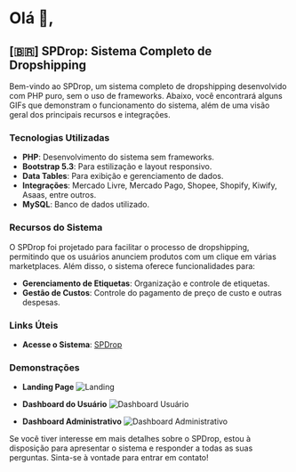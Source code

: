 # Olá 👋,

## [🇧🇷] SPDrop: Sistema Completo de Dropshipping

Bem-vindo ao SPDrop, um sistema completo de dropshipping desenvolvido com PHP puro, sem o uso de frameworks. Abaixo, você encontrará alguns GIFs que demonstram o funcionamento do sistema, além de uma visão geral dos principais recursos e integrações.

### Tecnologias Utilizadas

- **PHP**: Desenvolvimento do sistema sem frameworks.
- **Bootstrap 5.3**: Para estilização e layout responsivo.
- **Data Tables**: Para exibição e gerenciamento de dados.
- **Integrações**: Mercado Livre, Mercado Pago, Shopee, Shopify, Kiwify, Asaas, entre outros.
- **MySQL**: Banco de dados utilizado.

### Recursos do Sistema

O SPDrop foi projetado para facilitar o processo de dropshipping, permitindo que os usuários anunciem produtos com um clique em várias marketplaces. Além disso, o sistema oferece funcionalidades para:

- **Gerenciamento de Etiquetas**: Organização e controle de etiquetas.
- **Gestão de Custos**: Controle do pagamento de preço de custo e outras despesas.

### Links Úteis

- **Acesse o Sistema**: [SPDrop](https://spdrop.com.br/)

### Demonstrações

- **Landing Page**
![Landing](https://spdrop.com.br/assets/images/gifs/Landing.gif)

- **Dashboard do Usuário**
![Dashboard Usuário](https://spdrop.com.br/assets/images/gifs/dash_user.gif)

- **Dashboard Administrativo**
![Dashboard Administrativo](https://spdrop.com.br/assets/images/gifs/dash_admin.gif)

Se você tiver interesse em mais detalhes sobre o SPDrop, estou à disposição para apresentar o sistema e responder a todas as suas perguntas. Sinta-se à vontade para entrar em contato!

